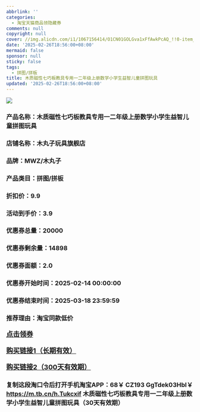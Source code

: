 ```yaml
---
abbrlink: ''
categories:
  - 淘宝天猫商品领隐藏券
comments: null
copyright: null
cover: //img.alicdn.com/i1/1067156414/O1CN01GOLGva1xFfAwkPcAQ_!!0-item_pic.jpg
date: '2025-02-26T18:56:00+08:00'
mermaid: false
sponsor: null
sticky: false
tags:
  - 拼图/拼板
title: 木质磁性七巧板教具专用一二年级上册数学小学生益智儿童拼图玩具
updated: '2025-02-26T18:56:00+08:00'
--- 
```


![](//img.alicdn.com/i1/1067156414/O1CN01GOLGva1xFfAwkPcAQ_!!0-item_pic.jpg)

### 产品名称：木质磁性七巧板教具专用一二年级上册数学小学生益智儿童拼图玩具
### 店铺名称：木丸子玩具旗舰店
### 品牌：MWZ/木丸子
### 产品类目：拼图/拼板
### 折扣价：9.9
### 活动到手价：3.9
### 优惠券总量：20000
### 优惠券剩余量：14898
### 优惠券面额：2.0
### 优惠券开始时间：2025-02-14 00:00:00	
### 优惠券结束时间：2025-03-18 23:59:59	
### 推荐理由：淘宝同款低价

<p style="font-size: 18px; font-weight: bold;">
  <a href="https://uland.taobao.com/coupon/edetail?e=5bcNreWVsnylhHvvyUNXZfh8CuWt5YH5OVuOuRD5gLJMmdsrkidbOWgpcJRl3wFwcV%2FlEyhmp8Bi5AjHPIZyK8iQ83t91OkxoFubigSGalLu1WSsv4MHfDW7Z7Bmot8rS1pEP7T%2BPpyRZoa%2FOjnPonIE4r7wqPNK7NjcxRIBfQbVM%2Fe4LpP7OiwynAdGnOngsRcE0wncGCrCrclB%2FFcW8%2FQaEFLAVKmO49IpuNimzZ39oIt1wrbvd3bN3ZFO%2FHcc8gw7CyR8B19SbnB%2BnTVamCUx9qHwtFAk54aMYaLkwbCJWjWkQ%2BoXlDQ3mBP7A%2BPKIJ83Y%2FLXuVNuFxCkfk9J97IdW9jAXzgaJTNWSR3CwiY%3D&traceId=2166d8db17407296732636749d133b&union_lens=lensId%3AOPT%401740729687%40210434fe_1d10_1954b931f0b_a53d%4001%40eyJmbG9vcklkIjo3MzM1NH0ie" target="_blank">点击领券</a>
</p>
<p style="font-size: 18px; font-weight: bold;">
  <a href="https://s.click.taobao.com/t?e=m%3D2%26s%3DOj1ykUxDJh1w4vFB6t2Z2ueEDrYVVa64K7Vc7tFgwiHjf2vlNIV67kkfnVn6TwKdD%2FHdSRms18j3ID%2FV1RqsF4wnCJeELi4I%2FIEn%2BS1IjHAB0ghlTd7WlZVm%2FOAUUFw71qrpxiwMoCNxc1AtbZGVS7BbrLeI6d7jM8W%2B7mJeO88LZMqoQW%2BfuLV7Mh%2FzulIELQl9mEirfI%2FuPd6A4SK9vZ%2BVm3e8TA%2BeNF5LRsKHI62uesMQjZq%2FcVW7X1bBcbHob8r8h5%2B4y1h5S9tvF8gKc4%2BDKwFLEd9Q5dUsQ8NYvbj%2B58h5pKGYuzp7k6tZjS4YrvAdmdxTK8%2FGDF1NzTQoPw%3D%3D" target="_blank">购买链接1（长期有效）</a>
</p>
<p style="font-size: 18px; font-weight: bold;">
  <a href="https://s.click.taobao.com/kIlvOYs" target="_blank">购买链接2（300天有效期）</a>
</p>

### 复制这段淘口令后打开手机淘宝APP：68￥ CZ193 GgTdek03Hbl￥ https://m.tb.cn/h.Tukcxif  木质磁性七巧板教具专用一二年级上册数学小学生益智儿童拼图玩具（30天有效期）
